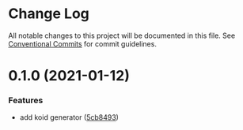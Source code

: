 # Change Log

All notable changes to this project will be documented in this file.
See [Conventional Commits](https://conventionalcommits.org) for commit guidelines.

# 0.1.0 (2021-01-12)


### Features

* add koid generator ([5cb8493](https://github.com/waitingsong/koid/commit/5cb84934a50e7c85f48a0e556591f9b972e06d06))
